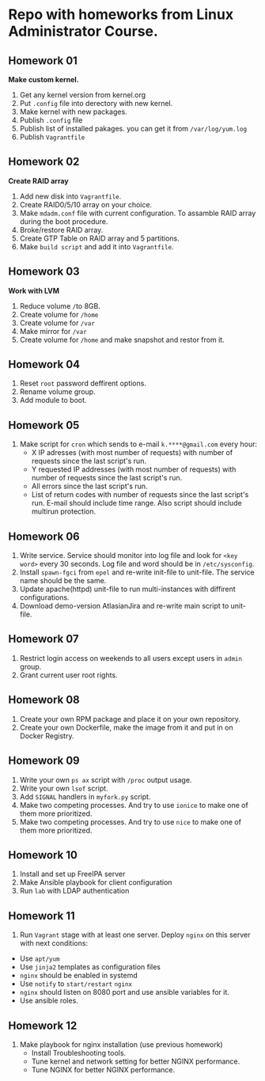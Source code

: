 # Repo with homeworks from Linux Administrator Course.

## Homework 01
**Make custom kernel.**
1. Get any kernel version from kernel.org
2. Put `.config` file into derectory with new kernel.
3. Make kernel with new packages.
4. Publish `.config` file
5. Publish list of installed pakages. you can get it from `/var/log/yum.log`
6. Publish `Vagrantfile`
## Homework 02
**Create RAID array**
1. Add new disk into `Vagrantfile`.
2. Create RAID0/5/10 array on your choice.
3. Make `mdadm.conf` file with current configuration. To assamble RAID array during the boot procedure.
4. Broke/restore RAID array.
5. Create GTP Table on RAID array and 5 partitions.
6. Make `build script` and add it into `Vagrantfile`.
## Homework 03
**Work with LVM**
1. Reduce volume `/`to 8GB.
2. Create volume for `/home`
3. Create volume for `/var`
4. Make mirror for `/var`
5. Create volume for `/home` and make snapshot and restor from it.
## Homework 04
1. Reset `root` password deffirent options.
2. Rename volume group.
3. Add module to boot.
## Homework 05
1. Make script for `cron` which sends to e-mail `k.****@gmail.com` every hour:
    * X IP adresses (with most number of requests) with number of requests since the last script's run.
    * Y requested IP addresses (with most number of requests) with number of requests since the last script's run.
    * All errors since the last script's run.
    * List of return codes with number of requests since the last script's run.
E-mail should include time range. Also script should include multirun protection.
## Homework 06
1. Write service. Service should monitor into log file and look for `<key word>` every 30 seconds. Log file and word should be in `/etc/sysconfig`.
2. Install `spawn-fgci` from `epel` and re-write init-file to unit-file. The service name should be the same.
3. Update apache(httpd) unit-file to run multi-instances with diffirent configurations.
4. Download demo-version AtlasianJira and re-write main script to unit-file.
## Homework 07
1. Restrict login access on weekends to all users except users in `admin` group.
2. Grant current user root rights.
## Homework 08
1. Create your own RPM package and place it on your own repository.
2. Create your own Dockerfile, make the image from it and put in on Docker Registry.
## Homework 09
1. Write your own `ps ax` script with `/proc` output usage.
2. Write your own `lsof` script.
3. Add `SIGNAL` handlers in `myfork.py` script. 
4. Make two competing processes. And try to use `ionice` to make one of them more prioritized.
5. Make two competing processes. And try to use `nice` to make one of them more prioritized.
## Homework 10
1. Install and set up FreeIPA server
2. Make Ansible playbook for client configuration
3. Run `lab` with LDAP authentication
## Homework 11
1. Run `Vagrant` stage with at least one server. Deploy `nginx` on this server with next conditions:
- Use `apt/yum`
- Use `jinja2` templates as configuration files
- `nginx` should be enabled in systemd
- Use `notify` to `start/restart` `nginx`
- `nginx` should listen on 8080 port and use ansible variables for it.
- Use ansible roles.
## Homework 12
1. Make playbook for nginx installation (use previous homework)
    * Install Troubleshooting tools.
    * Tune kernel and network setting for better NGINX performance.
    * Tune NGINX for better NGINX performance.
